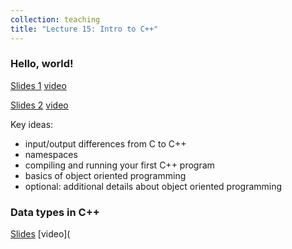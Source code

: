 ```yaml
---
collection: teaching
title: "Lecture 15: Intro to C++"
---
```


### Hello, world!


[Slides 1](https://lgw2.github.io/teaching/csci112-summer-2021/lectures/CSCI112_c++_intro.pdf)
[video](https://youtu.be/xt0T_P0_gcs)

[Slides 2](https://lgw2.github.io/teaching/csci112-summer-2021/lectures/helloworld.pdf)
[video](https://youtu.be/gn-LJB1m9Y8)

Key ideas:
* input/output differences from C to C++
* namespaces
* compiling and running your first C++ program
* basics of object oriented programming
* optional: additional details about object oriented programming

### Data types in C++

[Slides](https://lgw2.github.io/teaching/csci112-summer-2021/lectures/3_types.pdf)
[video](
